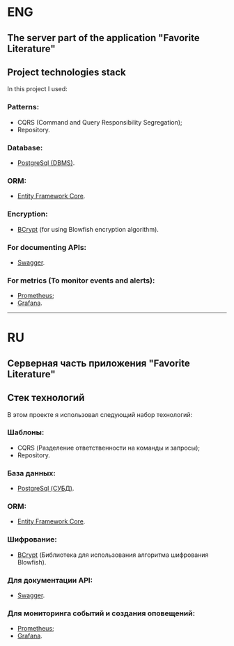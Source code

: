 # ENG
## The server part of the application "Favorite Literature"

## Project technologies stack
In this project I used:
### Patterns:
 - CQRS (Command and Query Responsibility Segregation);
 - Repository.
### Database:
 - [PostgreSql (DBMS)](https://www.postgresql.org/).
### ORM:
 - [Entity Framework Core](https://www.nuget.org/packages/Microsoft.EntityFrameworkCore).
### Encryption:
 - [BCrypt](https://www.nuget.org/packages/BCrypt.Net-Next) (for using Blowfish encryption algorithm).
### For documenting APIs:
 - [Swagger](https://www.nuget.org/packages/Swashbuckle.AspNetCore).
### For metrics (To monitor events and alerts):
 - [Prometheus](https://prometheus.io/);
 - [Grafana](https://grafana.com/).

***

# RU
## Серверная часть приложения "Favorite Literature"

## Стек технологий
В этом проекте я использовал следующий набор технологий:
### Шаблоны:
 - CQRS (Разделение ответственности на команды и запросы);
 - Repository.
### База данных:
 - [PostgreSql (СУБД)](https://www.postgresql.org/).
### ORM:
 - [Entity Framework Core](https://www.nuget.org/packages/Microsoft.EntityFrameworkCore).
### Шифрование:
 - [BCrypt](https://www.nuget.org/packages/BCrypt.Net-Next) (Библиотека для использования алгоритма шифрования Blowfish).
### Для документации API:
 - [Swagger](https://www.nuget.org/packages/Swashbuckle.AspNetCore).
### Для мониторинга событий и создания оповещений:
 - [Prometheus](https://prometheus.io/);
 - [Grafana](https://grafana.com/).
